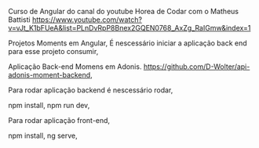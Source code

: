 Curso de Angular do canal do youtube Horea de Codar com o Matheus Battisti
https://www.youtube.com/watch?v=vJt_K1bFUeA&list=PLnDvRpP8Bnex2GQEN0768_AxZg_RaIGmw&index=1

Projetos Moments em Angular,
É nescessário iniciar a aplicação back end para esse projeto consumir,

Aplicação Back-end Momens em Adonis.
https://github.com/D-Wolter/api-adonis-moment-backend,

Para rodar aplicação backend é nescessário rodar,

npm install,
npm run dev,


Para rodar aplicação front-end,

npm install,
ng serve,



